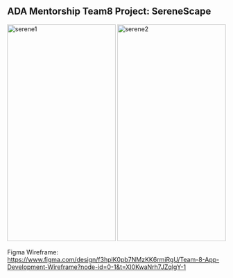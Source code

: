 ## ADA Mentorship Team8 Project: SereneScape
<img width="250" height = "500" alt="serene1" src="https://github.com/user-attachments/assets/91daf173-889b-426a-b7d1-2a5a2cdecd79">
<img width="250" height = "500" alt="serene2" src="https://github.com/user-attachments/assets/db0c0ac9-d701-4145-bdbd-b8cba311cb40">


Figma Wireframe: https://www.figma.com/design/f3hplK0pb7NMzKK6rmiRgU/Team-8-App-Development-Wireframe?node-id=0-1&t=XI0KwaNrh7JZqlgY-1 
